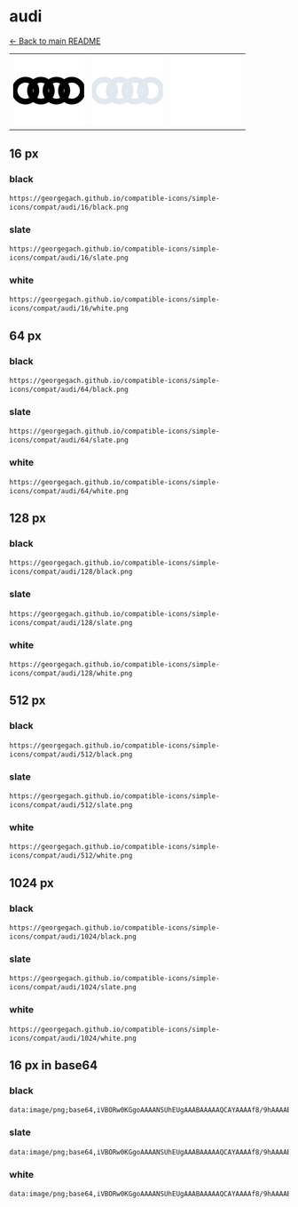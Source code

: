 # audi

[← Back to main README](../../README.md)

<table><tr>
  <td><img src="./128/black.png" width="128" alt="audi black icon" /></td>
  <td><img src="./128/slate.png" width="128" alt="audi slate icon" /></td>
  <td><img src="./128/white.png" width="128" alt="audi white icon" /></td>
</tr></table>

## 16 px

### black
```
https://georgegach.github.io/compatible-icons/simple-icons/compat/audi/16/black.png
```

### slate
```
https://georgegach.github.io/compatible-icons/simple-icons/compat/audi/16/slate.png
```

### white
```
https://georgegach.github.io/compatible-icons/simple-icons/compat/audi/16/white.png
```

## 64 px

### black
```
https://georgegach.github.io/compatible-icons/simple-icons/compat/audi/64/black.png
```

### slate
```
https://georgegach.github.io/compatible-icons/simple-icons/compat/audi/64/slate.png
```

### white
```
https://georgegach.github.io/compatible-icons/simple-icons/compat/audi/64/white.png
```

## 128 px

### black
```
https://georgegach.github.io/compatible-icons/simple-icons/compat/audi/128/black.png
```

### slate
```
https://georgegach.github.io/compatible-icons/simple-icons/compat/audi/128/slate.png
```

### white
```
https://georgegach.github.io/compatible-icons/simple-icons/compat/audi/128/white.png
```

## 512 px

### black
```
https://georgegach.github.io/compatible-icons/simple-icons/compat/audi/512/black.png
```

### slate
```
https://georgegach.github.io/compatible-icons/simple-icons/compat/audi/512/slate.png
```

### white
```
https://georgegach.github.io/compatible-icons/simple-icons/compat/audi/512/white.png
```

## 1024 px

### black
```
https://georgegach.github.io/compatible-icons/simple-icons/compat/audi/1024/black.png
```

### slate
```
https://georgegach.github.io/compatible-icons/simple-icons/compat/audi/1024/slate.png
```

### white
```
https://georgegach.github.io/compatible-icons/simple-icons/compat/audi/1024/white.png
```

## 16 px in base64

### black
```
data:image/png;base64,iVBORw0KGgoAAAANSUhEUgAAABAAAAAQCAYAAAAf8/9hAAAABmJLR0QA/wD/AP+gvaeTAAAArklEQVQ4je3RQWpCQRAE0JdvVroVz6CnUBeJB9ZFslLwCHER8QfN3hMoOG7qJx8hCNkmBQPTXVU93T38o40uOrlX6LW4XnKi6baNI3yg4Iw1TokPOSW5dTQX1PE64g1jLCJ+wSzCC57xGm6OCTbxKuinmzovHGJqCjzhM1wd7QClmevh7oa+UdpBlTaWaesdj9jeFK2Sa7gpVs0IQ+zS6u0S935e4i7eL/z6G/86rkdfOJNhxU4mAAAAAElFTkSuQmCC
```

### slate
```
data:image/png;base64,iVBORw0KGgoAAAANSUhEUgAAABAAAAAQCAYAAAAf8/9hAAAABmJLR0QA/wD/AP+gvaeTAAABC0lEQVQ4je2RMUtCcRRHz+++15KTODmoUIt+ghoctKWWPm0NtaThUt8gh8Io/r1BEAoi0vd+DWlEU9Da2S7ncodz4Z8vUkrbtjMA21EURW3jiqKo2Y61y1JK2xunWXrpKcpTwQ6wwr6yYk94y3APIOgYLeXqGmkfyAR3ZZUdR0Q5kf0qe2D7HKkf8gXSEXYbu404DDFC6gudyT4wfosoJwE0cmfDVrN+KUUXsarsLtgAkjDYrrqIlaHXatbH7+QHQCPWS/p1LOHvYwDzpVajh6fFQHCDyUMxhc+jthEK0BSTu6qmj0+L4RblGJgrpeduGdWJYRcof0ScgSXUMSxlf0UEbvMqjv/8xn/gA5pQnv5bSVPbAAAAAElFTkSuQmCC
```

### white
```
data:image/png;base64,iVBORw0KGgoAAAANSUhEUgAAABAAAAAQCAYAAAAf8/9hAAAABmJLR0QA/wD/AP+gvaeTAAAAt0lEQVQ4je3RMU5CURAF0OuHClrDGmAVYqEuWAqtNGEJWEj4Ruz/CjThUDCYHwoTQ8tNXjJz75158+YlF/wCIwwqbjDuaWM0FQ8w6hfO8OGAHyzxXfm2juKW5dmhxSzosMINFmV+wkMZd7jHc2mPmOMNXYq8rmnaumFbRccGd/gqrS3vxPFdSa7+s65+0iTpkrxgnuQ9yTDJ+qRpU9wwyRq3SV6TdMEUmxr1dImffyxxg+n533hB9rPIJ7JEtnoYAAAAAElFTkSuQmCC
```

